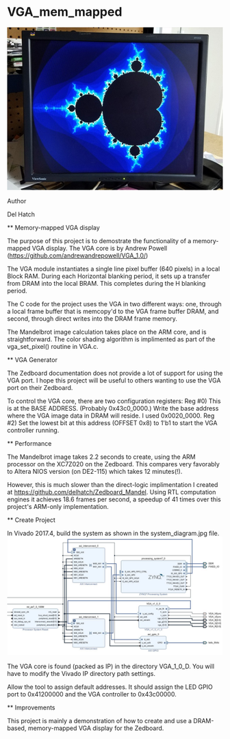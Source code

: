 # VGA_mem_mapped

![screenshot](https://github.com/delhatch/VGA_mem_mapped/blob/master/Picture.jpg)

Author

Del Hatch

** Memory-mapped VGA display

The purpose of this project is to demostrate the functionality of a memory-mapped VGA display. The VGA core is by Andrew Powell (https://github.com/andrewandrepowell/VGA_1.0/)

The VGA module instantiates a single line pixel buffer (640 pixels) in a local Block RAM. During each Horizontal blanking period, it sets up a transfer from DRAM into the local BRAM. This completes during the H blanking period.

The C code for the project uses the VGA in two different ways: one, through a local frame buffer that is memcopy'd to the VGA frame buffer DRAM, and second, through direct writes into the DRAM frame memory.

The Mandelbrot image calculation takes place on the ARM core, and is straightforward. The color shading algorithm is implimented as part of the vga_set_pixel() routine in VGA.c.

** VGA Generator

The Zedboard documentation does not provide a lot of support for using the VGA port. I hope this project will be useful to others wanting to use the VGA port on their Zedboard.

To control the VGA core, there are two configuration registers:
Reg #0) This is at the BASE ADDRESS. (Probably 0x43c0_0000.) Write the base address where the VGA image data in DRAM will reside. I used 0x0020_0000.
Reg #2) Set the lowest bit at this address (OFFSET 0x8) to 1'b1 to start the VGA controller running.

** Performance

The Mandelbrot image takes 2.2 seconds to create, using the ARM processor on the XC7Z020 on the Zedboard. This compares very favorably to Altera NIOS version (on DE2-115) which takes 12 minutes(!).

However, this is much slower than the direct-logic implimentation I created at https://github.com/delhatch/Zedboard_Mandel. Using RTL computation engines it achieves 18.6 frames per second, a speedup of 41 times over this project's ARM-only implementation.

** Create Project

In Vivado 2017.4, build the system as shown in the system_diagram.jpg file.
![system diagram](https://github.com/delhatch/VGA_mem_mapped/blob/master/system_diagram.jpg)

The VGA core is found (packed as IP) in the directory VGA_1_0_D. You will have to modify the Vivado IP directory path settings.

Allow the tool to assign default addresses. It should assign the LED GPIO port to 0x41200000 and the VGA controller to 0x43c00000.


** Improvements

This project is mainly a demonstration of how to create and use a DRAM-based, memory-mapped VGA display for the Zedboard.




